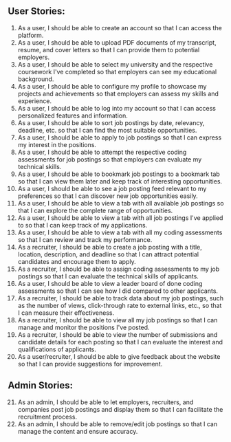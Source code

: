 ## User Stories:

1. As a user, I should be able to create an account so that I can access the platform.
2. As a user, I should be able to upload PDF documents of my transcript, resume, and cover letters so that I can provide them to potential employers.
3. As a user, I should be able to select my university and the respective coursework I've completed so that employers can see my educational background.
4. As a user, I should be able to configure my profile to showcase my projects and achievements so that employers can assess my skills and experience.
5. As a user, I should be able to log into my account so that I can access personalized features and information.
6. As a user, I should be able to sort job postings by date, relevancy, deadline, etc. so that I can find the most suitable opportunities.
7. As a user, I should be able to apply to job postings so that I can express my interest in the positions.
8. As a user, I should be able to attempt the respective coding assessments for job postings so that employers can evaluate my technical skills.
9. As a user, I should be able to bookmark job postings to a bookmark tab so that I can view them later and keep track of interesting opportunities.
10. As a user, I should be able to see a job posting feed relevant to my preferences so that I can discover new job opportunities easily.
11. As a user, I should be able to view a tab with all available job postings so that I can explore the complete range of opportunities.
12. As a user, I should be able to view a tab with all job postings I've applied to so that I can keep track of my applications.
13. As a user, I should be able to view a tab with all my coding assessments so that I can review and track my performance.
14. As a recruiter, I should be able to create a job posting with a title, location, description, and deadline so that I can attract potential candidates and encourage them to apply.
15. As a recruiter, I should be able to assign coding assessments to my job postings so that I can evaluate the technical skills of applicants.
16. As a user, I should be able to view a leader board of done coding assessments so that I can see how I did compared to other applicants. 
17. As a recruiter, I should be able to track data about my job postings, such as the number of views, click-through rate to external links, etc., so that I can measure their effectiveness.
18. As a recruiter, I should be able to view all my job postings so that I can manage and monitor the positions I've posted.
19. As a recruiter, I should be able to view the number of submissions and candidate details for each posting so that I can evaluate the interest and qualifications of applicants.
20. As a user/recruiter, I should be able to give feedback about the website so that I can provide suggestions for improvement.

## Admin Stories:

21. As an admin, I should be able to let employers, recruiters, and companies post job postings and display them so that I can facilitate the recruitment process.
22. As an admin, I should be able to remove/edit job postings so that I can manage the content and ensure accuracy.
